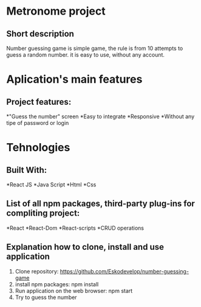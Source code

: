# Metronome project

## Short description
Number guessing game is simple game, the rule is from 10 attempts to guess a random number. it is easy to use, without any account.

# Aplication's main features
## Project features:
*"Guess the number" screen
*Easy to integrate
*Responsive
*Without any tipe of password or login

# Tehnologies
## Built With:
*React JS
*Java Script
*Html
*Css

## List of all npm packages, third-party plug-ins for compliting project:
*React
*React-Dom
*React-scripts
*CRUD operations

## Explanation how to clone, install and use application
1. Clone repository: https://github.com/Eskodevelop/number-guessing-game
2. install npm packages: npm install
3. Run application on the web browser: npm start
4. Try to guess the number
